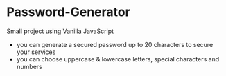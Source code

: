 # Password-Generator
Small project using Vanilla JavaScript
 - you can generate a secured password up to 20 characters to secure your services
 - you can choose uppercase & lowercase letters, special characters and numbers 
 
